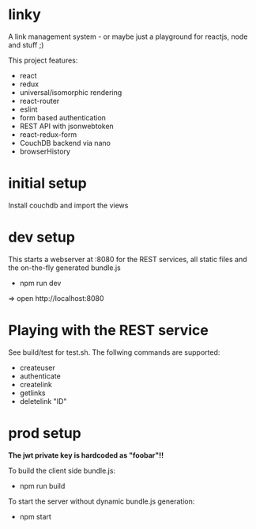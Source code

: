 # linky
A link management system - or maybe just a playground for reactjs, node and stuff ;)

This project features:

* react
* redux
* universal/isomorphic rendering
* react-router
* eslint
* form based authentication
* REST API with jsonwebtoken
* react-redux-form
* CouchDB backend via nano
* browserHistory

# initial setup

Install couchdb and import the views

# dev setup

This starts a webserver at :8080 for the REST services, all static files and the on-the-fly
generated bundle.js

- npm run dev

=> open http://localhost:8080

# Playing with the REST service

See build/test for test.sh. The follwing commands are supported:

- createuser
- authenticate
- createlink
- getlinks
- deletelink "ID"

# prod setup

**The jwt private key is hardcoded as "foobar"!!**

To build the client side bundle.js:

- npm run build

To start the server without dynamic bundle.js generation:

- npm start
